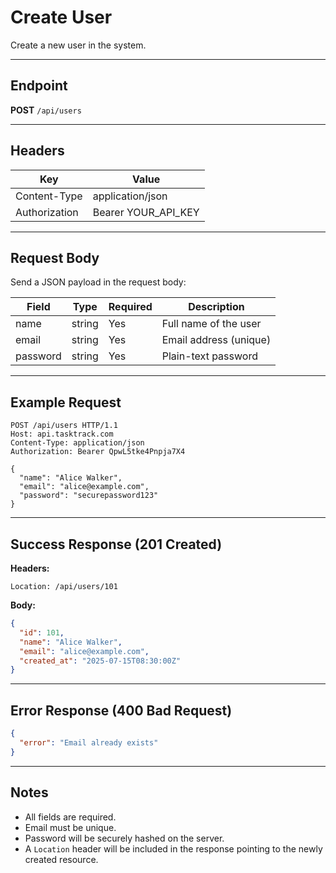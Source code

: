 # Create User

Create a new user in the system.

---

## Endpoint

**POST** `/api/users`

---

## Headers

| Key            | Value                     |
|----------------|---------------------------|
| Content-Type   | application/json          |
| Authorization  | Bearer YOUR_API_KEY       |

---

## Request Body

Send a JSON payload in the request body:

| Field    | Type   | Required | Description             |
|----------|--------|----------|-------------------------|
| name     | string | Yes      | Full name of the user   |
| email    | string | Yes      | Email address (unique)  |
| password | string | Yes      | Plain-text password     |

---

## Example Request

```http
POST /api/users HTTP/1.1
Host: api.tasktrack.com
Content-Type: application/json
Authorization: Bearer QpwL5tke4Pnpja7X4

{
  "name": "Alice Walker",
  "email": "alice@example.com",
  "password": "securepassword123"
}
```

---

## Success Response (201 Created)

**Headers:**

```http
Location: /api/users/101
```

**Body:**

```json
{
  "id": 101,
  "name": "Alice Walker",
  "email": "alice@example.com",
  "created_at": "2025-07-15T08:30:00Z"
}
```

---

## Error Response (400 Bad Request)

```json
{
  "error": "Email already exists"
}
```

---

## Notes

- All fields are required.
- Email must be unique.
- Password will be securely hashed on the server.
- A `Location` header will be included in the response pointing to the newly created resource.
```
